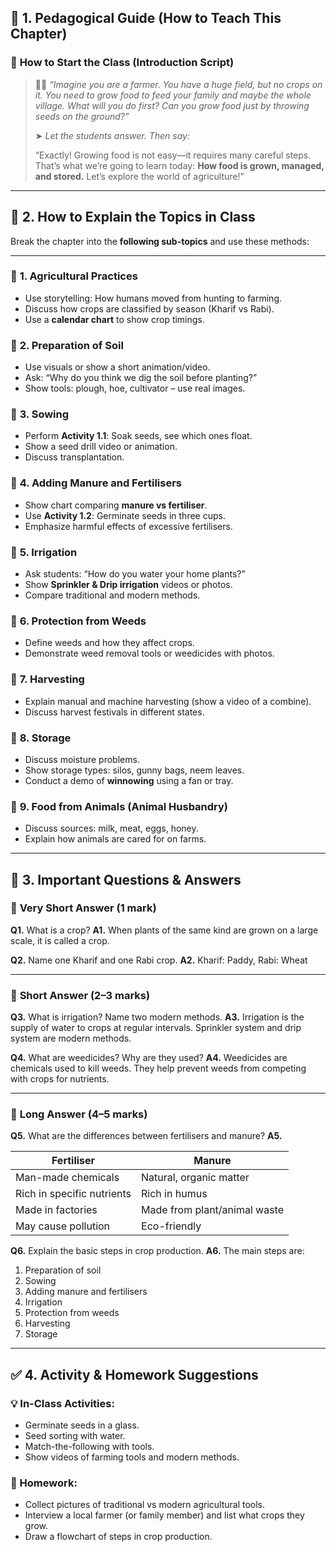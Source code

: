 ## 🏫 **1. Pedagogical Guide (How to Teach This Chapter)**

### 🎯 **How to Start the Class (Introduction Script)**

> 👩‍🏫 *“Imagine you are a farmer. You have a huge field, but no crops on it. You need to grow food to feed your family and maybe the whole village. What will you do first? Can you grow food just by throwing seeds on the ground?”*
>
> ➤ *Let the students answer. Then say:*
>
> “Exactly! Growing food is not easy—it requires many careful steps. That’s what we’re going to learn today: **How food is grown, managed, and stored.** Let’s explore the world of agriculture!”

---

## 🧠 **2. How to Explain the Topics in Class**

Break the chapter into the **following sub-topics** and use these methods:

---

### 🔹 **1. Agricultural Practices**

* Use storytelling: How humans moved from hunting to farming.
* Discuss how crops are classified by season (Kharif vs Rabi).
* Use a **calendar chart** to show crop timings.

### 🔹 **2. Preparation of Soil**

* Use visuals or show a short animation/video.
* Ask: “Why do you think we dig the soil before planting?”
* Show tools: plough, hoe, cultivator – use real images.

### 🔹 **3. Sowing**

* Perform **Activity 1.1**: Soak seeds, see which ones float.
* Show a seed drill video or animation.
* Discuss transplantation.

### 🔹 **4. Adding Manure and Fertilisers**

* Show chart comparing **manure vs fertiliser**.
* Use **Activity 1.2**: Germinate seeds in three cups.
* Emphasize harmful effects of excessive fertilisers.

### 🔹 **5. Irrigation**

* Ask students: “How do you water your home plants?”
* Show **Sprinkler & Drip irrigation** videos or photos.
* Compare traditional and modern methods.

### 🔹 **6. Protection from Weeds**

* Define weeds and how they affect crops.
* Demonstrate weed removal tools or weedicides with photos.

### 🔹 **7. Harvesting**

* Explain manual and machine harvesting (show a video of a combine).
* Discuss harvest festivals in different states.

### 🔹 **8. Storage**

* Discuss moisture problems.
* Show storage types: silos, gunny bags, neem leaves.
* Conduct a demo of **winnowing** using a fan or tray.

### 🔹 **9. Food from Animals (Animal Husbandry)**

* Discuss sources: milk, meat, eggs, honey.
* Explain how animals are cared for on farms.

---

## 📝 **3. Important Questions & Answers**

### 🔹 **Very Short Answer (1 mark)**

**Q1.** What is a crop?
**A1.** When plants of the same kind are grown on a large scale, it is called a crop.

**Q2.** Name one Kharif and one Rabi crop.
**A2.** Kharif: Paddy, Rabi: Wheat

---

### 🔹 **Short Answer (2–3 marks)**

**Q3.** What is irrigation? Name two modern methods.
**A3.** Irrigation is the supply of water to crops at regular intervals. Sprinkler system and drip system are modern methods.

**Q4.** What are weedicides? Why are they used?
**A4.** Weedicides are chemicals used to kill weeds. They help prevent weeds from competing with crops for nutrients.

---

### 🔹 **Long Answer (4–5 marks)**

**Q5.** What are the differences between fertilisers and manure?
**A5.**

| **Fertiliser**             | **Manure**                   |
| -------------------------- | ---------------------------- |
| Man-made chemicals         | Natural, organic matter      |
| Rich in specific nutrients | Rich in humus                |
| Made in factories          | Made from plant/animal waste |
| May cause pollution        | Eco-friendly                 |

**Q6.** Explain the basic steps in crop production.
**A6.** The main steps are:

1. Preparation of soil
2. Sowing
3. Adding manure and fertilisers
4. Irrigation
5. Protection from weeds
6. Harvesting
7. Storage

---

## ✅ **4. Activity & Homework Suggestions**

### 💡 In-Class Activities:

* Germinate seeds in a glass.
* Seed sorting with water.
* Match-the-following with tools.
* Show videos of farming tools and modern methods.

### 📘 Homework:

* Collect pictures of traditional vs modern agricultural tools.
* Interview a local farmer (or family member) and list what crops they grow.
* Draw a flowchart of steps in crop production.
